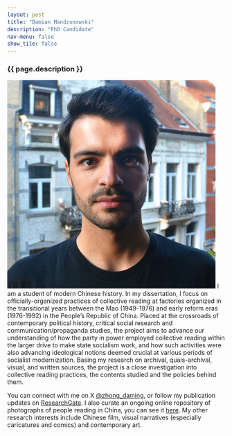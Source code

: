 ```yaml
---
layout: post
title: "Damian Mandzunowski"
description: "PhD Candidate"
nav-menu: false
show_tile: false
---
```


<h3>{{ page.description }}</h3>

<span class="image left"><img src="/assets/images/DamianMandzunowski.jpeg"></span>
I am a student of modern Chinese history. In my dissertation, I focus on officially-organized practices of collective reading at factories organized in the transitional years between the Mao (1949-1976) and early reform eras (1976-1992) in the People’s Republic of China. Placed at the crossroads of contemporary political history, critical social research and communication/propaganda studies, the project aims to advance our understanding of how the party in power employed collective reading within the larger drive to make state socialism work, and how such activities were also advancing ideological notions deemed crucial at various periods of socialist modernization. Basing my research on archival, quais-archival, visual, and written sources, the project is a close investigation into collective reading practices, the contents studied and the policies behind them. 

You can connect with me on X [@zhong_daming](https://twitter.com/zhong_daming), or follow my publication updates on [ResearchGate](https://www.researchgate.net/profile/Damian-Mandzunowski). I also curate an ongoing online repository of photographs of people reading in China, you can see it [here](https://chinareading.wordpress.com). My other research interests include Chinese film, visual narratives (especially caricatures and comics) and contemporary art. 
